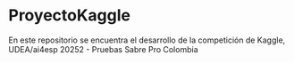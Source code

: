 # ProyectoKaggle
En este repositorio se encuentra el desarrollo de la competición de Kaggle, UDEA/ai4esp 20252 - Pruebas Sabre Pro Colombia
